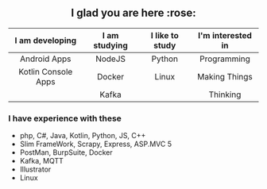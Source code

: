 <h2 align="center">I glad you are here :rose:</h2>

<table align="center" style="text-align: center">
  <thead>
  <tr>
  <th>I am developing</th>
  <th>I am studying</th>
  <th>I like to study</th>
  <th>I'm interested in</th>
  </tr>
 </thead>
  
  <tbody>
  <tr>
  <td align="center">Android Apps</td>
  <td align="center">NodeJS</td>
  <td align="center">Python</td>
  <td align="center">Programming</td>
  </tr>

  <tr>
  <td align="center">Kotlin Console Apps</td>
  <td align="center">Docker</td>
  <td align="center">Linux</td>
  <td align="center">Making Things</td>
  </tr>

  <tr>
  <td></td>
  <td align="center">Kafka</td>
  <td align="center"></td>
  <td align="center">Thinking</td>
  </tr>
  </tbody>
</table>

### I have experience with these
- php, C#, Java, Kotlin, Python, JS, C++
- Slim FrameWork, Scrapy, Express, ASP.MVC 5
- PostMan, BurpSuite, Docker
- Kafka, MQTT
- Illustrator
- Linux
